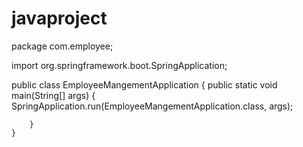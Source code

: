 # javaproject
package com.employee;

import org.springframework.boot.SpringApplication;

public class EmployeeMangementApplication {
	public static void main(String[] args) {
		SpringApplication.run(EmployeeMangementApplication.class, args);
		
			
		}
	}

